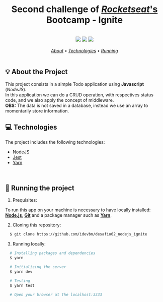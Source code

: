 <h1 align="center">
  <strong>Second challenge of <a href="https://rocketseat.com.br/"><em>Rocketseat</em>'s</a> Bootcamp - Ignite</strong>  
</h1>

<br>

<div align="center">
  <img src="https://img.shields.io/badge/Node.js-43853D?style=for-the-badge&logo=node.js&logoColor=white">
  <img src="https://img.shields.io/badge/-jest-%23C21325?style=for-the-badge&logo=jest&logoColor=white">
  <img src="https://img.shields.io/badge/Yarn-2C8EBB?style=for-the-badge&logo=yarn&logoColor=white">
</div>

<br>

<div align="center">
  <a href="#about"><em>About</em></a> • <a href="#techs"><em>Technologies</em></a> • <a href="#run"><em>Running</em></a>
</div>

<br>

<a id="about"></a>

## :bulb: About the Project

<p>This project consists in a simple Todo application using <strong>Javascript</strong> (<em>NodeJS</em>).
<br>
In this application we can do a CRUD operation, with respectives status code, and we also apply the concept of middleware.
<br>
<strong>OBS:</strong> The data is not saved in a database, instead we use an array to momentarily store information.

<br>

<a id="techs"></a>

## :computer: Technologies

The project includes the following technologies:

- [NodeJS](https://nodejs.org/)
- [Jest](https://jestjs.io/)
- [Yarn](https://yarnpkg.com/)

<br>

<a id="run"></a>

## :memo: Running the project

1. Prequisites:

To run this app on your machine is necessary to have locally installed: **[Node.js](https://nodejs.org/en/)**, **[Git](https://git-scm.com/)** and a package manager such as **[Yarn](https://yarnpkg.com/)**.

2. Cloning this repository:

```sh
  $ git clone https://github.com/idevbn/desafio02_nodejs_ignite
```

3. Running locally:

```sh
  # Installing packages and dependencies
  $ yarn

  # Initializing the server
  $ yarn dev

  # Testing
  $ yarn test

  # Open your browser at the localhost:3333

```
